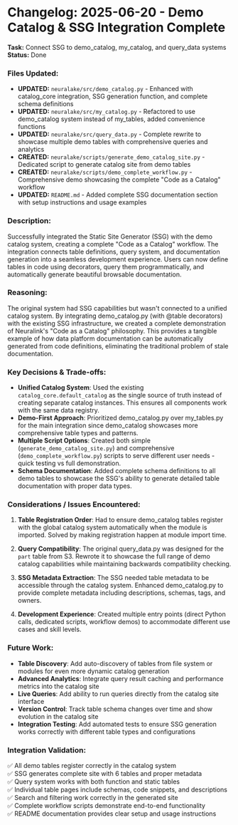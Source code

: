 # Changelog: 2025-06-20 - Demo Catalog & SSG Integration Complete

**Task:** Connect SSG to demo_catalog, my_catalog, and query_data systems
**Status:** Done

### Files Updated:
- **UPDATED:** `neuralake/src/demo_catalog.py` - Enhanced with catalog_core integration, SSG generation function, and complete schema definitions
- **UPDATED:** `neuralake/src/my_catalog.py` - Refactored to use demo_catalog system instead of my_tables, added convenience functions
- **UPDATED:** `neuralake/src/query_data.py` - Complete rewrite to showcase multiple demo tables with comprehensive queries and analytics
- **CREATED:** `neuralake/scripts/generate_demo_catalog_site.py` - Dedicated script to generate catalog site from demo tables
- **CREATED:** `neuralake/scripts/demo_complete_workflow.py` - Comprehensive demo showcasing the complete "Code as a Catalog" workflow
- **UPDATED:** `README.md` - Added complete SSG documentation section with setup instructions and usage examples

### Description:
Successfully integrated the Static Site Generator (SSG) with the demo catalog system, creating a complete "Code as a Catalog" workflow. The integration connects table definitions, query system, and documentation generation into a seamless development experience. Users can now define tables in code using decorators, query them programmatically, and automatically generate beautiful browsable documentation.

### Reasoning:
The original system had SSG capabilities but wasn't connected to a unified catalog system. By integrating demo_catalog.py (with @table decorators) with the existing SSG infrastructure, we created a complete demonstration of Neuralink's "Code as a Catalog" philosophy. This provides a tangible example of how data platform documentation can be automatically generated from code definitions, eliminating the traditional problem of stale documentation.

### Key Decisions & Trade-offs:
- **Unified Catalog System**: Used the existing `catalog_core.default_catalog` as the single source of truth instead of creating separate catalog instances. This ensures all components work with the same data registry.
- **Demo-First Approach**: Prioritized demo_catalog.py over my_tables.py for the main integration since demo_catalog showcases more comprehensive table types and patterns.
- **Multiple Script Options**: Created both simple (`generate_demo_catalog_site.py`) and comprehensive (`demo_complete_workflow.py`) scripts to serve different user needs - quick testing vs full demonstration.
- **Schema Documentation**: Added complete schema definitions to all demo tables to showcase the SSG's ability to generate detailed table documentation with proper data types.

### Considerations / Issues Encountered:
1. **Table Registration Order**: Had to ensure demo_catalog tables register with the global catalog system automatically when the module is imported. Solved by making registration happen at module import time.

2. **Query Compatibility**: The original query_data.py was designed for the `part` table from S3. Rewrote it to showcase the full range of demo catalog capabilities while maintaining backwards compatibility checking.

3. **SSG Metadata Extraction**: The SSG needed table metadata to be accessible through the catalog system. Enhanced demo_catalog.py to provide complete metadata including descriptions, schemas, tags, and owners.

4. **Development Experience**: Created multiple entry points (direct Python calls, dedicated scripts, workflow demos) to accommodate different use cases and skill levels.

### Future Work:
- **Table Discovery**: Add auto-discovery of tables from file system or modules for even more dynamic catalog generation
- **Advanced Analytics**: Integrate query result caching and performance metrics into the catalog site
- **Live Queries**: Add ability to run queries directly from the catalog site interface
- **Version Control**: Track table schema changes over time and show evolution in the catalog site
- **Integration Testing**: Add automated tests to ensure SSG generation works correctly with different table types and configurations

### Integration Validation:
✅ All demo tables register correctly in the catalog system  
✅ SSG generates complete site with 6 tables and proper metadata  
✅ Query system works with both function and static tables  
✅ Individual table pages include schemas, code snippets, and descriptions  
✅ Search and filtering work correctly in the generated site  
✅ Complete workflow scripts demonstrate end-to-end functionality  
✅ README documentation provides clear setup and usage instructions 